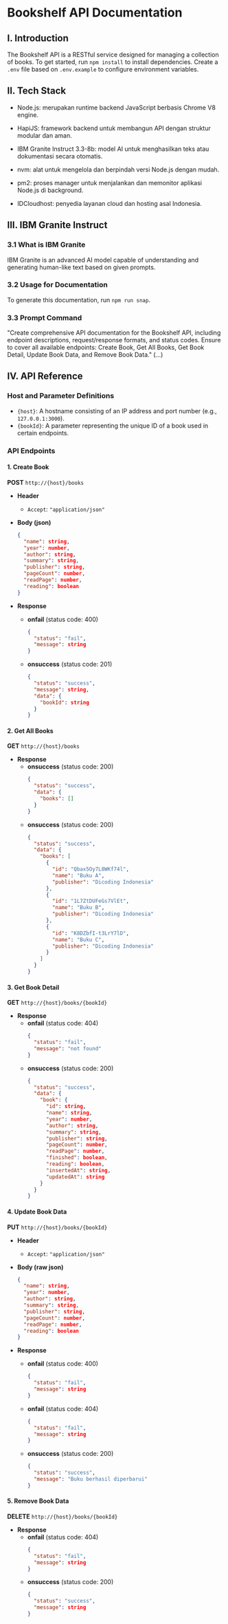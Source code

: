 
# Bookshelf API Documentation

## I. Introduction

The Bookshelf API is a RESTful service designed for managing a collection of books. To get started, run `npm install` to install dependencies. Create a `.env` file based on `.env.example` to configure environment variables.

## II. Tech Stack

- Node.js: merupakan runtime backend JavaScript berbasis Chrome V8 engine.

- HapiJS: framework backend untuk membangun API dengan struktur modular dan aman.

- IBM Granite Instruct 3.3-8b: model AI untuk menghasilkan teks atau dokumentasi secara otomatis.

- nvm: alat untuk mengelola dan berpindah versi Node.js dengan mudah.

- pm2: proses manager untuk menjalankan dan memonitor aplikasi Node.js di background.

- IDCloudhost: penyedia layanan cloud dan hosting asal Indonesia.

## III. IBM Granite Instruct

### 3.1 What is IBM Granite

IBM Granite is an advanced AI model capable of understanding and generating human-like text based on given prompts.

### 3.2 Usage for Documentation

To generate this documentation, run `npm run snap`.

### 3.3 Prompt Command

"Create comprehensive API documentation for the Bookshelf API, including endpoint descriptions, request/response formats, and status codes. Ensure to cover all available endpoints: Create Book, Get All Books, Get Book Detail, Update Book Data, and Remove Book Data." (...)

## IV. API Reference

### Host and Parameter Definitions

- `{host}`: A hostname consisting of an IP address and port number (e.g., `127.0.0.1:3000`).
- `{bookId}`: A parameter representing the unique ID of a book used in certain endpoints.

### API Endpoints

#### 1. Create Book

**POST** `http://{host}/books`

- **Header**
  - `Accept`: `"application/json"`
- **Body (json)**
  ```json
  {
    "name": string,
    "year": number,
    "author": string,
    "summary": string,
    "publisher": string,
    "pageCount": number,
    "readPage": number,
    "reading": boolean
  }
  ```

- **Response**
  - **onfail** (status code: 400)
    ```json
    {
      "status": "fail",
      "message": string
    }
    ```
  - **onsuccess** (status code: 201)
    ```json
    {
      "status": "success",
      "message": string,
      "data": {
        "bookId": string
      }
    }
    ```

#### 2. Get All Books

**GET** `http://{host}/books`

- **Response**
  - **onsuccess** (status code: 200)
    ```json
    {
      "status": "success",
      "data": {
        "books": []
      }
    }
    ```
  - **onsuccess** (status code: 200)
    ```json
    {
      "status": "success",
      "data": {
        "books": [
          {
            "id": "Qbax5Oy7L8WKf74l",
            "name": "Buku A",
            "publisher": "Dicoding Indonesia"
          },
          {
            "id": "1L7ZtDUFeGs7VlEt",
            "name": "Buku B",
            "publisher": "Dicoding Indonesia"
          },
          {
            "id": "K8DZbfI-t3LrY7lD",
            "name": "Buku C",
            "publisher": "Dicoding Indonesia"
          }
        ]
      }
    }
    ```

#### 3. Get Book Detail

**GET** `http://{host}/books/{bookId}`

- **Response**
  - **onfail** (status code: 404)
    ```json
    {
      "status": "fail",
      "message": "not found"
    }
    ```
  - **onsuccess** (status code: 200)
    ```json
    {
      "status": "success",
      "data": {
        "book": {
          "id": string,
          "name": string,
          "year": number,
          "author": string,
          "summary": string,
          "publisher": string,
          "pageCount": number,
          "readPage": number,
          "finished": boolean,
          "reading": boolean,
          "insertedAt": string,
          "updatedAt": string
        }
      }
    }
    ```

#### 4. Update Book Data

**PUT** `http://{host}/books/{bookId}`

- **Header**
  - `Accept`: `"application/json"`
- **Body (raw json)**
  ```json
  {
    "name": string,
    "year": number,
    "author": string,
    "summary": string,
    "publisher": string,
    "pageCount": number,
    "readPage": number,
    "reading": boolean
  }
  ```

- **Response**
  - **onfail** (status code: 400)
    ```json
    {
      "status": "fail",
      "message": string
    }
    ```
  - **onfail** (status code: 404)
    ```json
    {
      "status": "fail",
      "message": string
    }
    ```
  - **onsuccess** (status code: 200)
    ```json
    {
      "status": "success",
      "message": "Buku berhasil diperbarui"
    }
    ```

#### 5. Remove Book Data

**DELETE** `http://{host}/books/{bookId}`

- **Response**
  - **onfail** (status code: 404)
    ```json
    {
      "status": "fail",
      "message": string
    }
    ```
  - **onsuccess** (status code: 200)
    ```json
    {
      "status": "success",
      "message": string
    }
    ```
